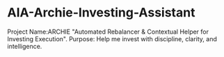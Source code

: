 # AIA-Archie-Investing-Assistant
Project Name:ARCHIE
"Automated Rebalancer & Contextual Helper for Investing Execution".
Purpose: Help me invest with discipline, clarity, and intelligence.

